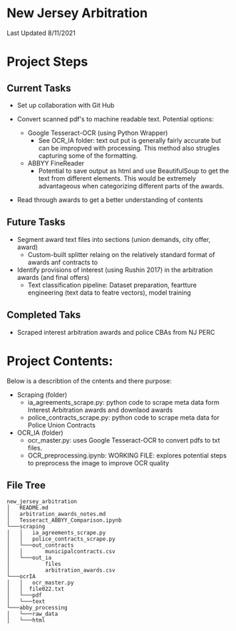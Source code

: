 # New Jersey Arbitration

Last Updated 8/11/2021

# Project Steps
## Current Tasks


* Set up collaboration with Git Hub
* Convert scanned pdf's to machine readable text. Potential options:
    * Google Tesseract-OCR (using Python Wrapper)
        * See OCR_IA folder: text out put is generally fairly accurate but can be impropved with processing. This method also strugles capturing some of the formatting. 
    * ABBYY FineReader
        * Potential to save output as html and use BeautifulSoup to get the text from different elements. This would be extremely advantageous when categorizing different parts of the awards.

* Read through awards to get a better understanding of contents 

## Future Tasks
* Segment award text files into sections (union demands, city offer, award)
    * Custom-built splitter relaing on the relatively standard format of awards anf contracts to 
* Identify provisions of interest (using Rushin 2017) in the arbitration awards (and final offers)
    * Text classification pipeline: Dataset preparation, feartture engineering (text data to featre vectors), model training
## Completed Taks
 * Scraped interest arbitration awards and police CBAs from NJ PERC

# Project Contents:
Below is a describtion of the cntents and there purpose:
* Scraping (folder)
	* ia_agreements_scrape.py: python code to scrape meta data form Interest Arbitration awards and downlaod awards
	* police_contracts_scrape.py: python code to scrape meta data for Police Union Contracts
* OCR_IA (folder)
    * ocr_master.py: uses Google Tesseract-OCR to convert pdfs to txt files. 
    * OCR_preprocessing.ipynb: WORKING FILE: explores potential steps to preprocess the image to improve OCR quality

## File Tree
```
new_jersey_arbitration
│   README.md
│   arbitration_awards_notes.md   
│   Tesseract_ABBYY_Comparison.ipynb
└───scraping
│   │   ia_agreements_scrape.py
│   │   police_contracts_scrape.py
│   └───out_contracts
│   │       municipalcontracts.csv
│   └───out_ia
│           files
│           arbitration_awards.csv
└───ocrIA
│   │   ocr_master.py
│   │  file022.txt
│   └───pdf
│   └───text
└───abby_processing
│   └───raw_data
│   └───html
```
